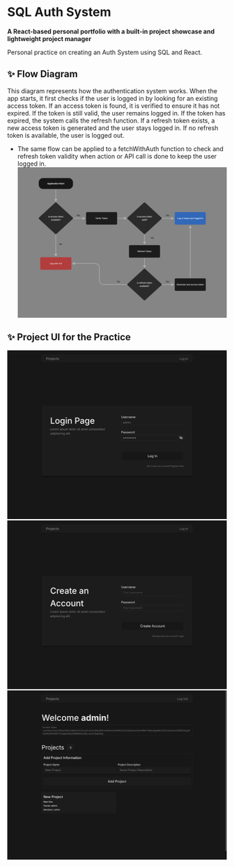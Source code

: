 # SQL Auth System
**A React-based personal portfolio with a built-in project showcase and lightweight project manager**  

Personal practice on creating an Auth System using SQL and React.

## ✨ Flow Diagram  
This diagram represents how the authentication system works. When the app starts, it first checks if the user is logged in by looking for an existing access token. If an access token is found, it is verified to ensure it has not expired. If the token is still valid, the user remains logged in. If the token has expired, the system calls the refresh function. If a refresh token exists, a new access token is generated and the user stays logged in. If no refresh token is available, the user is logged out. 

- The same flow can be applied to a fetchWithAuth function to check and refresh token validity when action or API call is done to keep the user logged in.
![Flow Diagram IMG](img/FlowDiagram.png)  



## ✨ Project UI for the Practice 
![Login IMG](img/Login.png)  
![SIGNUP IMG](img/Signup.png)  
![Dasboard IMG](img/Dashboard.png)  